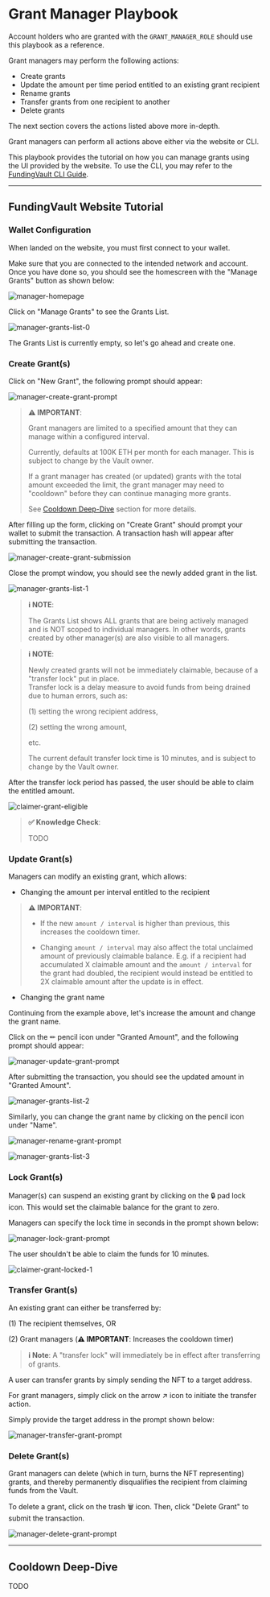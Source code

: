 # Grant Manager Playbook

Account holders who are granted with the `GRANT_MANAGER_ROLE` should use this playbook as a reference.

Grant managers may perform the following actions:
- Create grants
- Update the amount per time period entitled to an existing grant recipient
- Rename grants
- Transfer grants from one recipient to another
- Delete grants

The next section covers the actions listed above more in-depth.

Grant managers can perform all actions above either via the website or CLI.

This playbook provides the tutorial on how you can manage grants using the UI provided by the website. To use the CLI, you may refer to the [FundingVault CLI Guide](../fundingvault/README.md).

---
## FundingVault Website Tutorial

### Wallet Configuration

When landed on the website, you must first connect to your wallet.

Make sure that you are connected to the intended network and account. Once you have done so, you should see the homescreen with the "Manage Grants" button as shown below:

![manager-homepage](./assets/managers/manager-homepage.png)

Click on "Manage Grants" to see the Grants List.

![manager-grants-list-0](./assets/managers/manager-grants-list-0.png)

The Grants List is currently empty, so let's go ahead and create one.

### Create Grant(s)

Click on "New Grant", the following prompt should appear:

![manager-create-grant-prompt](./assets/managers/manager-create-grant-prompt.png)

> **⚠️ IMPORTANT**:
>
> Grant managers are limited to a specified amount that they can manage within a configured interval. 
>
> Currently, defaults at 100K ETH per month for each manager. This is subject to change by the Vault owner.
>
> If a grant manager has created (or updated) grants with the total amount exceeded the limit, the grant manager may need to "cooldown" before they can continue managing more grants.
>
> See [Cooldown Deep-Dive](#cooldown-deep-dive) section for more details.
>

After filling up the form, clicking on "Create Grant" should prompt your wallet to submit the transaction. A transaction hash will appear after submitting the transaction.

![manager-create-grant-submission](./assets/managers/manager-create-grant-submission.png)

Close the prompt window, you should see the newly added grant in the list.

![manager-grants-list-1](./assets/managers/manager-grants-list-1.png)

>
> **ℹ️ NOTE**:
>
> The Grants List shows ALL grants that are being actively managed and is NOT scoped to individual managers.
> In other words, grants created by other manager(s) are also visible to all managers.
>

>
> **ℹ️ NOTE**:
>
> Newly created grants will not be immediately claimable, because of a "transfer lock" put in place.  
> Transfer lock is a delay measure to avoid funds from being drained due to human errors, such as:
>
> (1) setting the wrong recipient address, 
>
> (2) setting the wrong amount, 
>
> etc.
>
> The current default transfer lock time is 10 minutes, and is subject to change by the Vault owner.
>

After the transfer lock period has passed, the user should be able to claim the entitled amount.

![claimer-grant-eligible](./assets/claimers/claimer-grant-eligible.png)

>
> **✅ Knowledge Check**:
> 
> TODO
>

### Update Grant(s)

Managers can modify an existing grant, which allows:

- Changing the amount per interval entitled to the recipient 

>
> **⚠️ IMPORTANT**:
>
> - If the new `amount / interval` is higher than previous, this increases the cooldown timer.
>
> - Changing `amount / interval` may also affect the total unclaimed amount of previously claimable balance. E.g. if a recipient had accumulated X claimable amount and the `amount / interval` for the grant had doubled, the recipient would instead be entitled to 2X claimable amount after the update is in effect.
>

- Changing the grant name

Continuing from the example above, let's increase the amount and change the grant name.

Click on the ✏ pencil icon under "Granted Amount", and the following prompt should appear:

![manager-update-grant-prompt](./assets/managers/manager-update-grant-prompt.png)

After submitting the transaction, you should see the updated amount in "Granted Amount".

![manager-grants-list-2](./assets/managers/manager-grants-list-2.png)

Similarly, you can change the grant name by clicking on the pencil icon under "Name".

![manager-rename-grant-prompt](./assets/managers/manager-rename-grant-prompt.png)

![manager-grants-list-3](./assets/managers/manager-grants-list-3.png)

### Lock Grant(s)

Manager(s) can suspend an existing grant by clicking on the 🔒 pad lock icon. This would set the claimable balance for the grant to zero.

Managers can specify the lock time in seconds in the prompt shown below:

![manager-lock-grant-prompt](./assets/managers/manager-lock-grant-prompt.png)

The user shouldn't be able to claim the funds for 10 minutes.

![claimer-grant-locked-1](./assets/claimers/claimer-grant-locked-1.png)

### Transfer Grant(s)

An existing grant can either be transferred by:

(1) The recipient themselves, OR

(2) Grant managers (**⚠️ IMPORTANT**: Increases the cooldown timer)

> **ℹ️ Note**: A "transfer lock" will immediately be in effect after transferring of grants. 

A user can transfer grants by simply sending the NFT to a target address.

For grant managers, simply click on the arrow ↗ icon to initiate the transfer action.

Simply provide the target address in the prompt shown below:

![manager-transfer-grant-prompt](./assets/managers/manager-transfer-grant-prompt.png)

### Delete Grant(s)

Grant managers can delete (which in turn, burns the NFT representing) grants, and thereby permanently disqualifies the recipient from claiming funds from the Vault. 

To delete a grant, click on the trash 🗑️ icon. Then, click "Delete Grant" to submit the transaction.

![manager-delete-grant-prompt](./assets/managers/manager-delete-grant-prompt.png)

---

## Cooldown Deep-Dive

TODO